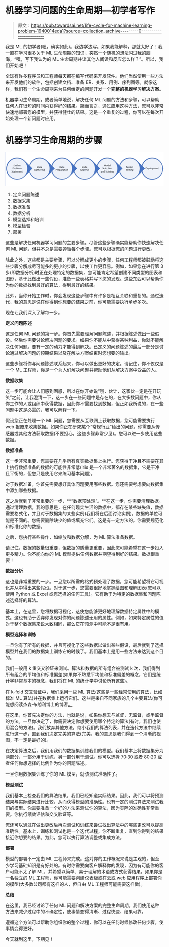 # 机器学习问题的生命周期—初学者写作

> 原文：<https://pub.towardsai.net/life-cycle-for-machine-learning-problem-1940014eda1?source=collection_archive---------0----------------------->

我是 ML 的初学者(嗯，确实如此)。我边学边写。如果我能解释，那就太好了！我一直在学习很多关于 ML 生命周期的知识，突然一个随机的想法闪过我的脑海，“嘿，写下我认为的 ML 生命周期并让其他人阅读和反应怎么样？”。所以，我们开始吧！

全球有许多程序员和工程师每天都在编写代码来开发软件。他们当然使用一些方法来开发他们的软件，包括创建文档、准备 ER、关系、用例、序列图等。就像这样，我们有一个生命周期来为任何给定的问题开发一个**完整的机器学习解决方案**。

机器学习生命周期，或者简单地说，解决任何 ML 问题的方法和步骤，可以帮助任何人在很短的时间内获得好的结果。简而言之，通过应用这种方法，您可以非常快速地部署您的模型，并获得健壮的结果。这是一个重复的过程，你可以在每次开始处理一个新问题时应用。

# **机器学习生命周期的步骤**

![](img/72459c67c6b86ae064ace0fc0fe62b3e.png)

1.  定义问题陈述
2.  数据采集
3.  数据准备
4.  数据分析
5.  模型选择和培训
6.  模型检验
7.  部署

这些是解决任何机器学习问题的主要步骤。尽管这些步骤确实能帮助你快速解决任何 ML 问题，但并不总是需要遵循每个步骤。您可以根据您的问题进行更改。

除此之外，这些都是主要步骤，可以分解成更小的步骤，任何工程师都被鼓励将这些步骤分解成尽可能多的更小的步骤，以使工作更容易。例如，如果您在进行第 3 步(即数据分析)时正在处理特定的数据集，您可能肯定希望创建不同类型的图表和图形，基于此做出一些假设，准备一些表格并写下您的发现。这些东西可以帮助你为你的数据找到最好的算法，得到最好的结果。

此外，当你开始工作时，你会发现这些步骤中有许多是相互关联和重复的。通过迭代，我的意思是说在你得到你想要的结果之前，你可能需要执行单步多次。

现在让我们深入了解每一步。

**定义问题陈述**

这是任何 ML 问题的第一步。你首先需要理解问题陈述，并根据陈述做出一些假设。然后你需要讨论解决问题的要求。如果你不能从中获得某种利益，你就不能解决任何问题。要有一定的动力才能得到解决。已定义的问题陈述的最后一部分是讨论通过解决问题的预期结果以及在解决方案结束时您想要的输出。

这些步骤将你与问题陈述联系起来，你可以做出更好的决定。请记住，你不仅仅是一个 ML 工程师，你是一个为人们解决问题并帮助他们从解决方案中受益的人。

**数据收集**

这一步可能会让人们感到困惑，所以在你开始说“哦，伙计，这家伙一定是在开玩笑”之前，让我澄清一下，这一步在一些问题中是存在的，在大多数问题中，你从你工作的人或组织中获得数据，因此你不需要找到数据，但正如我所说的，在一些问题中这是必需的，我可以解释一下。

假设您正在处理一个 ML 问题，您需要从互联网上获取数据，您可能需要执行 web 报废来收集数据。如果你正在研究某个“常规行业”给出的问题，你需要从传感器或其他方法获取数据(不要担心，这些步骤非常少见)。您可以进一步使用这些数据。

**数据准备**

这一步非常重要，您需要在几乎所有真实数据集上执行。您获得干净且不需要在其上执行数据准备的数据的可能性非常低(Iris 是一个非常著名的数据集，它是干净且平衡的，但您只是使用它来练习基本问题)。

对于数据准备，你首先需要想好具体问题要用哪些数据。您还需要考虑要向数据集中添加哪些数据。

这之后就到了非常重要的一步，**“数据预处理”。**在这一步，你需要清理数据。通过清理数据，我的意思是，在任何现实生活的数据中，都存在某些缺失值，数据需要格式化，并且对于数据集的某些实例(我们将在后面讨论实例)，数据的单位可能是不同的。您需要删除缺少的值或填充它们。这是有一定方法的。你需要规范化和标准化你的数据。

之后，您执行某些操作，如缩放和数据分解，为 ML 算法准备数据。

请记住，数据的数量很重要，但数据的质量更重要，因此您可能希望在这一步投入更多精力。你不能向你的 ML 模型提供任何数据并期望得到好的结果。数据很重要！

**数据分析**

这也是非常重要的一步。一旦您以所需的格式预处理了数据，您可能希望将它可视化并从中得出某些假设。对于这一步，您需要很好地掌握绘图和理解图表(您可以使用 Python 或 Excel 或您选择的任何工具)。它有助于为特定的数据集和问题陈述选择好的算法。

基本上，在这里，您将数据可视化，这使您能够更好地理解数据特定属性中的模式。这也有助于丢弃你发现对你的问题陈述无用的属性。例如，如果特定属性的值对于整个数据集来说大致相同，那么它在预测中可能不是很有用。

**模型选择和训练**

一旦你有了所有的数据，并且可视化了这些数据以做出某些假设，最后就到了选择模型并在我们的数据集上训练它的时候了。我们基本上是用一些方法来达到这个目的。

我们一般用 k 重交叉验证来测试。算法和数据的所有组合被测试 k 次，我们得到所有组合的平均值和标准偏差(如果你不熟悉平均值和标准偏差的概念，它们是统计学非常基本的概念，我们将在 ML 的统计学中讨论所有这些)。

在 k-fold 交叉验证中，我们采用一些 ML 算法(这些是一些经常使用的算法，比如标准 ML 算法)并在数据集上运行它们。这些是来自不同家族的几个主要算法(你可能想阅读杰森·布朗利博士的博客[。](https://machinelearningmastery.com/a-tour-of-machine-learning-algorithms/)

在这里，你首先决定你的方法，也就是说，如果你想去与监督，无监督，或半监督的方法。一旦你决定了，你需要决定你想要使用哪个特定的算法(有时，我们也使用混合的方法)。我们放弃其他方法，缩小我们的算法列表，并在迭代方法中继续进行这一步，直到我们决定完美的算法(完美，我的意思是我们得到一个清晰的视图，不一定是最好的)。

在决定算法之后，我们用我们的数据集训练我们的模型。我们基本上将数据集分为两部分，一部分用于训练，另一部分用于测试。你可以选择 70:30 或者 80:20 或者任何你想选择的比例作为你的问题陈述。

一旦你用数据集训练了你的 ML 模型，就该测试准确性了。

**模型测试**

我们基本上检查我们的算法结果，我们已经知道实际结果。因此，我们可以将预测结果与实际结果进行比较，从而获得模型的准确性。也有一定的测试算法来测试我们的模型。你需要准备一个好的方法来测试你的算法，因为实际的准确性非常重要。你执行绩效评估和交叉验证等。

您还可以通过在做出更改后再次测试和训练来尝试找出算法中的哪些更改可以提高准确性。基本上，训练和测试也是一个迭代过程，你不断重复，直到你得到的结果接近你想要的结果。为此，您可以执行算法调整或集成方法。

**部署**

模型的部署不一定由 ML 工程师来完成。这对你的工作概况来说是主观的，但至少学习基础知识是有好处的。有时你需要向客户解释你的发现，因为有可能你的客户可能不太了解 ML，并希望以简单、易于理解的术语或方式获得结果。如果你是一名独立的 ML 工程师，你可能需要创建仪表板或在云或 web 应用程序上部署你的模型(大多数公司都有这样的人，但自由 ML 工程师可能需要这样做)。

**总结**

在这里，我已经讨论了任何 ML 问题和解决方案的完整生命周期。我们使用这种方法来减少过程中的不确定性，使事情变得清晰、过程快速、结果可靠。

遵循这个方法可以帮助你组织你的整个过程，你可以在任何时候修改任何步骤，使事情变得更好。

今天就到这里，下期见！